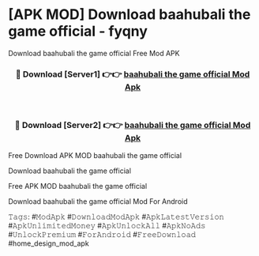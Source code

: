 # [APK MOD] Download  baahubali the game official - fyqny
Download baahubali the game official Free Mod APK

<div align="center">
<h3>🔴 Download [Server1] 👉👉 <a href="https://apk-comot.site?title=baahubali_the_game_official">baahubali the game official Mod Apk</a></h3><br>

<h3>🔴 Download [Server2] 👉👉 <a href="https://apk-comot.site?title=baahubali_the_game_official">baahubali the game official Mod Apk</a></h3>
</div>


Free Download APK MOD baahubali the game official

Download baahubali the game official 

Free APK MOD baahubali the game official 

Download baahubali the game official Mod For Android

𝚃𝚊𝚐𝚜: #𝙼𝚘𝚍𝙰𝚙𝚔 #𝙳𝚘𝚠𝚗𝚕𝚘𝚊𝚍𝙼𝚘𝚍𝙰𝚙𝚔 #𝙰𝚙𝚔𝙻𝚊𝚝𝚎𝚜𝚝𝚅𝚎𝚛𝚜𝚒𝚘𝚗 #𝙰𝚙𝚔𝚄𝚗𝚕𝚒𝚖𝚒𝚝𝚎𝚍𝙼𝚘𝚗𝚎𝚢 #𝙰𝚙𝚔𝚄𝚗𝚕𝚘𝚌𝚔𝙰𝚕𝚕 #𝙰𝚙𝚔𝙽𝚘𝙰𝚍𝚜 #𝚄𝚗𝚕𝚘𝚌𝚔𝙿𝚛𝚎𝚖𝚒𝚞𝚖 #𝙵𝚘𝚛𝙰𝚗𝚍𝚛𝚘𝚒𝚍 #𝙵𝚛𝚎𝚎𝙳𝚘𝚠𝚗𝚕𝚘𝚊𝚍 #home_design_mod_apk